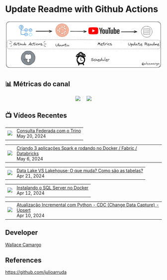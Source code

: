 # Update Readme with Github Actions

![Imagemi](./assets/architecture.png)


## 📊 Métricas do canal

<div style="display: flex; justify-content: center;">
  <div style="margin-right: 10px;">
    <a href="http://youtube.com/@wallacecamargo1043?sub_confirmation=1">
      <img src="https://img.shields.io/youtube/channel/subscribers/UCK0B4IoF57JoiVVVeEcN8-A" />
    </a>
  </div>

  <div style="margin-left: 10px;">
    <a href="http://youtube.com/@wallacecamargo1043?sub_confirmation=1">
      <img src="https://img.shields.io/youtube/channel/views/UCK0B4IoF57JoiVVVeEcN8-A" />
    </a>
  </div>
</div>


## 📺 Vídeos Recentes

<!-- YOUTUBE:START --><table><tr><td><a href="https://www.youtube.com/watch?v=b5jug57mStg"><img width="140px" src="https://i.ytimg.com/vi/b5jug57mStg/mqdefault.jpg"></a></td>
<td><a href="https://www.youtube.com/watch?v=b5jug57mStg">Consulta Federada com o Trino</a><br/>May 20, 2024</td></tr></table>
<table><tr><td><a href="https://www.youtube.com/watch?v=AvxgoJAXvwc"><img width="140px" src="https://i.ytimg.com/vi/AvxgoJAXvwc/mqdefault.jpg"></a></td>
<td><a href="https://www.youtube.com/watch?v=AvxgoJAXvwc">Criando 3 aplicações Spark e rodando no Docker / Fabric / Databricks</a><br/>May 6, 2024</td></tr></table>
<table><tr><td><a href="https://www.youtube.com/watch?v=jT8Dl73Aacc"><img width="140px" src="https://i.ytimg.com/vi/jT8Dl73Aacc/mqdefault.jpg"></a></td>
<td><a href="https://www.youtube.com/watch?v=jT8Dl73Aacc">Data Lake VS Lakehouse; O que muda? Como são as tabelas?</a><br/>Apr 21, 2024</td></tr></table>
<table><tr><td><a href="https://www.youtube.com/watch?v=ZSUoCe5tuiU"><img width="140px" src="https://i.ytimg.com/vi/ZSUoCe5tuiU/mqdefault.jpg"></a></td>
<td><a href="https://www.youtube.com/watch?v=ZSUoCe5tuiU">Instalando o SQL Server no Docker</a><br/>Apr 12, 2024</td></tr></table>
<table><tr><td><a href="https://www.youtube.com/watch?v=cE-vb5jUjSE"><img width="140px" src="https://i.ytimg.com/vi/cE-vb5jUjSE/mqdefault.jpg"></a></td>
<td><a href="https://www.youtube.com/watch?v=cE-vb5jUjSE">Atualização Incremental com Python - CDC &lpar;Change Data Capture&rpar; - Upsert</a><br/>Apr 10, 2024</td></tr></table>
<!-- YOUTUBE:END -->


## Developer

[Wallace Camargo](https://www.linkedin.com/in/wallace-camargo-35b615171/) 


## References

https://github.com/julioarruda








